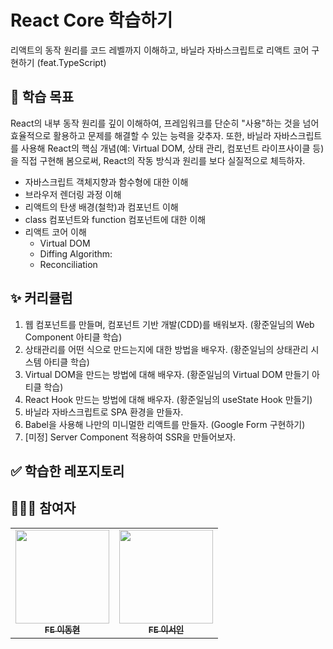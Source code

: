 # React Core 학습하기

리액트의 동작 원리를 코드 레벨까지 이해하고, 바닐라 자바스크립트로 리액트 코어 구현하기 (feat.TypeScript)

## 🚀 학습 목표

React의 내부 동작 원리를 깊이 이해하여, 프레임워크를 단순히 "사용"하는 것을 넘어 효율적으로 활용하고 문제를 해결할 수 있는 능력을 갖추자. 또한, 바닐라 자바스크립트를 사용해 React의 핵심 개념(예: Virtual DOM, 상태 관리, 컴포넌트 라이프사이클 등)을 직접 구현해 봄으로써, React의 작동 방식과 원리를 보다 실질적으로 체득하자.

- 자바스크립트 객체지향과 함수형에 대한 이해
- 브라우저 렌더링 과정 이해
- 리액트의 탄생 배경(철학)과 컴포넌트 이해
- class 컴포넌트와 function 컴포넌트에 대한 이해
- 리액트 코어 이해
  - Virtual DOM
  - Diffing Algorithm:
  - Reconciliation

## ✨ 커리큘럼

1. 웹 컴포넌트를 만들며, 컴포넌트 기반 개발(CDD)를 배워보자. (황준일님의 Web Component 아티클 학습)
2. 상태관리를 어떤 식으로 만드는지에 대한 방법을 배우자. (황준일님의 상태관리 시스템 아티클 학습)
3. Virtual DOM을 만드는 방법에 대해 배우자. (황준일님의 Virtual DOM 만들기 아티클 학습)
4. React Hook 만드는 방법에 대해 배우자. (황준일님의 useState Hook 만들기)
5. 바닐라 자바스크립트로 SPA 환경을 만들자.
6. Babel을 사용해 나만의 미니멀한 리액트를 만들자. (Google Form 구현하기)
7. [미정] Server Component 적용하여 SSR을 만들어보자.

## ✅ 학습한 레포지토리

## 👩🏻‍💻 참여자

<table>
  <tbody>
    <tr>
      <td align="center"><a href="https://github.com/D5ng"><img src="https://avatars.githubusercontent.com/u/121039744?v=4" width="150px;" alt=""/><br /><sub><b>FE 이동현</b></sub></a><br /></td>
      <td align="center"><a href="https://github.com/Seoin02"><img src="https://avatars.githubusercontent.com/u/144193370?v=4" width="150px;" alt=""/><br /><sub><b>FE 이서인</b></sub></a><br /></td>
    </tr>
  </tbody>
</table>
